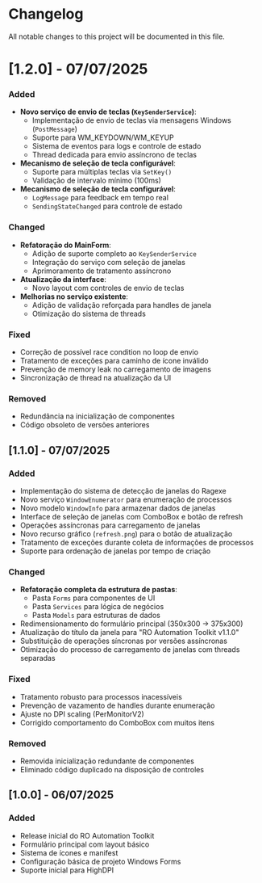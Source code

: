 # Changelog

All notable changes to this project will be documented in this file.

# [1.2.0] - 07/07/2025

### Added

- **Novo serviço de envio de teclas (`KeySenderService`)**:
  - Implementação de envio de teclas via mensagens Windows (`PostMessage`)
  - Suporte para WM_KEYDOWN/WM_KEYUP
  - Sistema de eventos para logs e controle de estado
  - Thread dedicada para envio assíncrono de teclas
- **Mecanismo de seleção de tecla configurável**:
  - Suporte para múltiplas teclas via `SetKey()`
  - Validação de intervalo mínimo (100ms)
- **Mecanismo de seleção de tecla configurável**:
  - `LogMessage` para feedback em tempo real
  - `SendingStateChanged` para controle de estado

### Changed

- **Refatoração do MainForm**:
  - Adição de suporte completo ao `KeySenderService`
  - Integração do serviço com seleção de janelas
  - Aprimoramento de tratamento assíncrono
- **Atualização da interface**:
  - Novo layout com controles de envio de teclas
- **Melhorias no serviço existente**:
  - Adição de validação reforçada para handles de janela
  - Otimização do sistema de threads

### Fixed

- Correção de possível race condition no loop de envio
- Tratamento de exceções para caminho de ícone inválido
- Prevenção de memory leak no carregamento de imagens
- Sincronização de thread na atualização da UI

### Removed

- Redundância na inicialização de componentes
- Código obsoleto de versões anteriores

## [1.1.0] - 07/07/2025

### Added

- Implementação do sistema de detecção de janelas do Ragexe
- Novo serviço `WindowEnumerator` para enumeração de processos
- Novo modelo `WindowInfo` para armazenar dados de janelas
- Interface de seleção de janelas com ComboBox e botão de refresh
- Operações assíncronas para carregamento de janelas
- Novo recurso gráfico (`refresh.png`) para o botão de atualização
- Tratamento de exceções durante coleta de informações de processos
- Suporte para ordenação de janelas por tempo de criação

### Changed

- **Refatoração completa da estrutura de pastas**:
  - Pasta `Forms` para componentes de UI
  - Pasta `Services` para lógica de negócios
  - Pasta `Models` para estruturas de dados
- Redimensionamento do formulário principal (350x300 → 375x300)
- Atualização do título da janela para "RO Automation Toolkit v1.1.0"
- Substituição de operações síncronas por versões assíncronas
- Otimização do processo de carregamento de janelas com threads separadas

### Fixed

- Tratamento robusto para processos inacessíveis
- Prevenção de vazamento de handles durante enumeração
- Ajuste no DPI scaling (PerMonitorV2)
- Corrigido comportamento do ComboBox com muitos itens

### Removed

- Removida inicialização redundante de componentes
- Eliminado código duplicado na disposição de controles

## [1.0.0] - 06/07/2025

### Added

- Release inicial do RO Automation Toolkit
- Formulário principal com layout básico
- Sistema de ícones e manifest
- Configuração básica de projeto Windows Forms
- Suporte inicial para HighDPI
